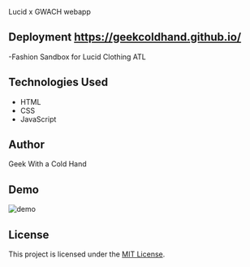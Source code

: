 Lucid x GWACH webapp

## Deployment https://geekcoldhand.github.io/

-Fashion Sandbox for  Lucid Clothing ATL


## Technologies Used

- HTML
- CSS
- JavaScript

## Author

Geek With a Cold Hand

## Demo
![demo](./img/demo.gif)

## License

This project is licensed under the [MIT License](LICENSE).
